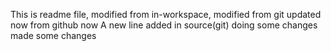 This is readme file, modified from in-workspace, modified from git updated now from github now
A new line added in source(git)
doing some changes made some changes